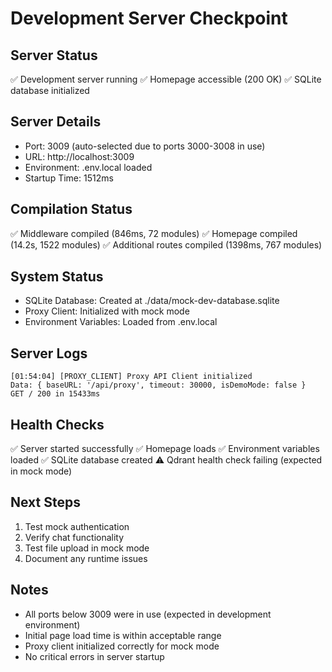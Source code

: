 # Development Server Checkpoint

## Server Status
✅ Development server running
✅ Homepage accessible (200 OK)
✅ SQLite database initialized

## Server Details
- Port: 3009 (auto-selected due to ports 3000-3008 in use)
- URL: http://localhost:3009
- Environment: .env.local loaded
- Startup Time: 1512ms

## Compilation Status
✅ Middleware compiled (846ms, 72 modules)
✅ Homepage compiled (14.2s, 1522 modules)
✅ Additional routes compiled (1398ms, 767 modules)

## System Status
- SQLite Database: Created at ./data/mock-dev-database.sqlite
- Proxy Client: Initialized with mock mode
- Environment Variables: Loaded from .env.local

## Server Logs
```
[01:54:04] [PROXY_CLIENT] Proxy API Client initialized
Data: { baseURL: '/api/proxy', timeout: 30000, isDemoMode: false }
GET / 200 in 15433ms
```

## Health Checks
✅ Server started successfully
✅ Homepage loads
✅ Environment variables loaded
✅ SQLite database created
⚠️ Qdrant health check failing (expected in mock mode)

## Next Steps
1. Test mock authentication
2. Verify chat functionality
3. Test file upload in mock mode
4. Document any runtime issues

## Notes
- All ports below 3009 were in use (expected in development environment)
- Initial page load time is within acceptable range
- Proxy client initialized correctly for mock mode
- No critical errors in server startup
